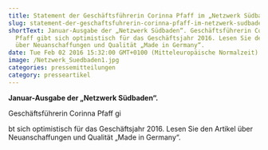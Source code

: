 ```yaml
---
title: Statement der Geschäftsführerin Corinna Pfaff im „Netzwerk Südbaden“
slug: statement-der-geschaftsfuhrerin-corinna-pfaff-im-netzwerk-sudbaden
shortText: Januar-Ausgabe der „Netzwerk Südbaden“. Geschäftsführerin Corinna
  Pfaff gibt sich optimistisch für das Geschäftsjahr 2016. Lesen Sie den Artikel
  über Neuanschaffungen und Qualität „Made in Germany“.
date: Tue Feb 02 2016 15:32:00 GMT+0100 (Mitteleuropäische Normalzeit)
image: /Netzwerk_Suedbaden1.jpg
categories: pressemitteilungen
category: presseartikel
---
```


<strong>Januar-Ausgabe der „Netzwerk Südbaden“.</strong></p>


<p>Geschäftsführerin Corinna Pfaff gi

<!--more-->

bt sich optimistisch für das Geschäftsjahr 2016. Lesen Sie den Artikel über Neuanschaffungen und Qualität „Made in Germany“.</p>

